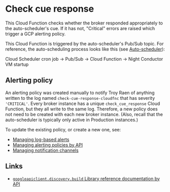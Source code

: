 # Check cue response

This Cloud Function checks whether the broker responded appropriately to the auto-scheduler's cue. If it has not, "Critical" errors are raised which trigger a GCP alerting policy.

This Cloud Function is triggered by the auto-scheduler's Pub/Sub topic. For reference, the auto-scheduling process looks like this (see [Auto-scheduler](auto-scheduler.md)):

Cloud Scheduler cron job -> Pub/Sub -> Cloud Function -> Night Conductor VM startup


## Alerting policy

An alerting policy was created manually to notify Troy Raen of anything written to the log named `check-cue-response-cloudfnc` that has severity `'CRITICAL'`.
Every broker instance has a unique `check_cue_response` Cloud Function, but they all write to the same log.
Therefore, a new policy does not need to be created with each new broker instance.
(Also, recall that the auto-scheduler is typically only active in Production instances.)

To update the existing policy, or create a new one, see:
- [Managing log-based alerts](https://cloud.google.com/logging/docs/alerting/log-based-alerts)
- [Managing alerting policies by API](https://cloud.google.com/monitoring/alerts/using-alerting-api)
- [Managing notification channels](https://cloud.google.com/monitoring/support/notification-options)

## Links

- [`googleapiclient.discovery.build` Library reference documentation by API](https://github.com/googleapis/google-api-python-client/blob/master/docs/dyn/index.md)
